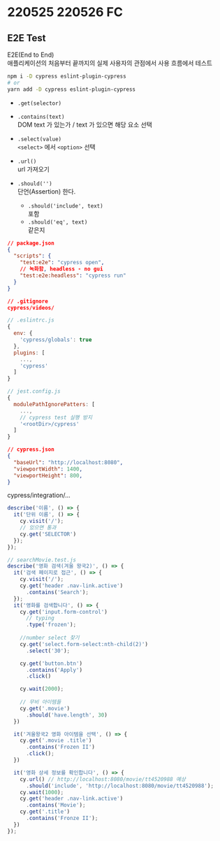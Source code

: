 # 220525 220526 FC

## E2E Test
E2E(End to End)  
애플리케이션의 처음부터 끝까지의 실제 사용자의 관점에서 사용 흐름에서 테스트  

```sh
npm i -D cypress eslint-plugin-cypress
# or
yarn add -D cypress eslint-plugin-cypress
```

- `.get(selector)`  
  
- `.contains(text)`  
  DOM text 가 있는가 / text 가 있으면 해당 요소 선택

- `.select(value)`  
  `<select>` 에서 `<option>` 선택

- `.url()`  
  url 가져오기  
- `.should('')`  
  단언(Assertion) 한다. 
  - `.should('include', text)`  
  포함  
  - `.should('eq', text)`  
  같은지  


```json
// package.json
{
  "scripts": {
    "test:e2e": "cypress open",
    // 녹화함, headless - no gui
    "test:e2e:headless": "cypress run"
  }
}

// .gitignore
cypress/videos/
```

```js
// .eslintrc.js
{
  env: {
    'cypress/globals': true
  },
  plugins: [
    ...,
    'cypress'
  ]
}

// jest.config.js
{
  modulePathIgnorePatters: [
    ...,
    // cypress test 실행 방지
    '<rootDir>/cypress'
  ]
}
```

```json
// cypress.json
{
  "baseUrl": "http://localhost:8080",
  "viewportWidth": 1400,
  "viewportHeight": 800,
}
```

cypress/integration/...
```js
describe('이름', () => {
  it('단위 이름', () => {
    cy.visit('/');
    // 있으면 통과
    cy.get('SELECTOR')
  });
});
```
```js
// searchMovie.test.js
describe('영화 검색(겨울 왕국2)', () => {
  it('검색 페이지로 접근', () => {
    cy.visit('/');
    cy.get('header .nav-link.active')
      .contains('Search');
  });
  it('영화를 검색합니다', () => {
    cy.get('input.form-control')
      // typing
      .type('frozen');
    
    //number select 찾기
    cy.get('select.form-select:nth-child(2)')
      .select('30');

    cy.get('button.btn')
      .contains('Apply')
      .click()

    cy.wait(2000);
    
    // 무비 아이템들
    cy.get('.movie')
      .should('have.length', 30)
  })

  it('겨울왕국2 영화 아이템을 선택', () => {
    cy.get('.movie .title')
      .contains('Frozen II')
      .click();
  })

  it('영화 상세 정보를 확인합니다', () => {
    cy.url() // http://localhost:8080/movie/tt4520988 예상
      .should('include', 'http://localhost:8080/movie/tt4520988');
    cy.wait(1000);
    cy.get('header .nav-link.active')
      .contains('Movie');
    cy.get('.title')
      .contains('Fronze II');
  })
});
```